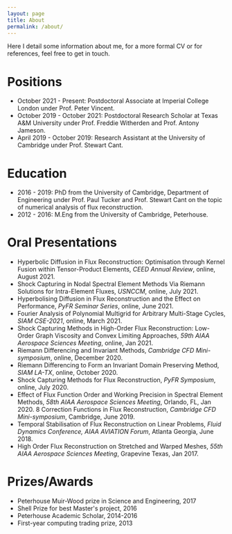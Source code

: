 ```yaml
---
layout: page
title: About
permalink: /about/
---
```


Here I detail some information about me, for a more formal CV or for references, feel free to get in touch.

# Positions

* October 2021 - Present: Postdoctoral Associate at Imperial College London under Prof. Peter Vincent.
* October 2019 - October 2021: Postdoctoral Research Scholar at Texas A&M University under Prof. Freddie Witherden and Prof. Antony Jameson.
* April 2019 - October 2019: Research Assistant at the University of Cambridge under Prof. Stewart Cant.

# Education

* 2016 - 2019: PhD from the University of Cambridge, Department of Engineering under Prof. Paul Tucker and Prof. Stewart Cant on the topic of numerical analysis of flux reconstruction.
* 2012 - 2016: M.Eng from the University of Cambridge, Peterhouse.

# Oral Presentations

* Hyperbolic Diffusion in Flux Reconstruction: Optimisation through Kernel Fusion within Tensor-Product Elements, _CEED Annual Review_, online, August 2021.
* Shock Capturing in Nodal Spectral Element Methods Via Riemann Solutions for Intra-Element Fluxes, _USNCCM_, online, July 2021.
* Hyperbolising Diffusion in Flux Reconstruction and the Effect on Performance, _PyFR Seminar Series_, online, June 2021.
* Fourier Analysis of Polynomial Multigrid for Arbitrary Multi-Stage Cycles, _SIAM CSE-2021_, online, March 2021.
* Shock Capturing Methods in High-Order Flux Reconstruction: Low-Order Graph Viscosity and Convex Limiting Approaches, _59th AIAA Aerospace Sciences Meeting_, online, Jan 2021.
* Riemann Differencing and Invariant Methods, _Cambridge CFD Mini-symposium_, online, December 2020.
* Riemann Differencing to Form an Invariant Domain Preserving Method, _SIAM LA-TX_, online, October 2020.  
* Shock Capturing Methods for Flux Reconstruction, _PyFR Symposium_, online, July 2020.
* Effect of Flux Function Order and Working Precision in Spectral Element Methods, _58th AIAA Aerospace Sciences Meeting_, Orlando, FL, Jan 2020.
8 Correction Functions in Flux Reconstruction, _Cambridge CFD Mini-symposium_, Cambridge, June 2019.
* Temporal Stabilisation of Flux Reconstruction on Linear Problems, _Fluid Dynamics Conference, AIAA AVIATION Forum_, Atlanta Georgia, June 2018.
* High Order Flux Reconstruction on Stretched and Warped Meshes, _55th AIAA Aerospace Sciences Meeting_, Grapevine Texas, Jan 2017.

# Prizes/Awards

* Peterhouse Muir-Wood prize in Science and Engineering, 2017
* Shell Prize for best Master's project, 2016
* Peterhouse Academic Scholar, 2014-2016
* First-year computing trading prize, 2013
